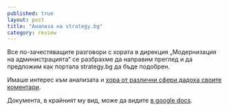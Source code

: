 ```yaml
---
published: true
layout: post
title: "Анализа на strategy.bg"
category: review
---
```


Все по-зачестяващите разговори с хората в дирекция „Модернизация на администрацията“ се разбрахме да направим преглед и да предложим как портала strategy.bg да бъде подобрен.

Имаше интерес към анализата и [хора от различни сфери дадоха своите коментари](https://github.com/obshtestvo/strategy.bg-placeholder/issues).

Документа, в крайният му вид, може да видите [в google docs](https://docs.google.com/document/d/1fgmK-M9b1LfFCvtRUwo_a_aprxdHN2MpMJ2R1FGr4P0/edit#heading=h.vnntwo8vf0io).
